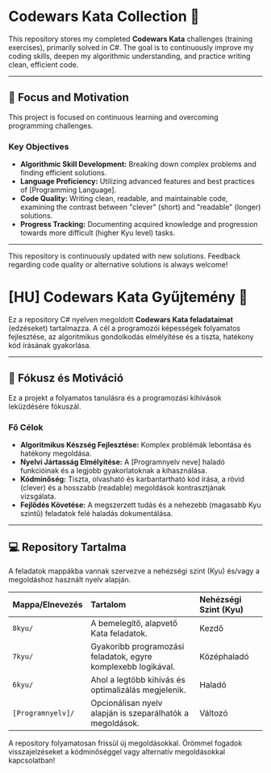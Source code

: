 # Codewars Kata Collection 🥋

This repository stores my completed **Codewars Kata** challenges (training exercises), primarily solved in C#. The goal is to continuously improve my coding skills, deepen my algorithmic understanding, and practice writing clean, efficient code.

---

## 🎯 Focus and Motivation

This project is focused on continuous learning and overcoming programming challenges.

### Key Objectives

- **Algorithmic Skill Development:** Breaking down complex problems and finding efficient solutions.
- **Language Proficiency:** Utilizing advanced features and best practices of [Programming Language].
- **Code Quality:** Writing clean, readable, and maintainable code, examining the contrast between "clever" (short) and "readable" (longer) solutions.
- **Progress Tracking:** Documenting acquired knowledge and progression towards more difficult (higher Kyu level) tasks.

---

This repository is continuously updated with new solutions. Feedback regarding code quality or alternative solutions is always welcome!

# [HU] Codewars Kata Gyűjtemény 🥋

Ez a repository C# nyelven megoldott **Codewars Kata feladataimat** (edzéseket) tartalmazza. A cél a programozói képességek folyamatos fejlesztése, az algoritmikus gondolkodás elmélyítése és a tiszta, hatékony kód írásának gyakorlása.

---

## 🎯 Fókusz és Motiváció

Ez a projekt a folyamatos tanulásra és a programozási kihívások leküzdésére fókuszál.

### Fő Célok

- **Algoritmikus Készség Fejlesztése:** Komplex problémák lebontása és hatékony megoldása.
- **Nyelvi Jártasság Elmélyítése:** A [Programnyelv neve] haladó funkcióinak és a legjobb gyakorlatoknak a kihasználása.
- **Kódminőség:** Tiszta, olvasható és karbantartható kód írása, a rövid (clever) és a hosszabb (readable) megoldások kontrasztjának vizsgálata.
- **Fejlődés Követése:** A megszerzett tudás és a nehezebb (magasabb Kyu szintű) feladatok felé haladás dokumentálása.

---

## 💻 Repository Tartalma

A feladatok mappákba vannak szervezve a nehézségi szint (Kyu) és/vagy a megoldáshoz használt nyelv alapján.

| Mappa/Elnevezés   | Tartalom                                                      | Nehézségi Szint (Kyu) |
| :---------------- | :------------------------------------------------------------ | :-------------------- |
| `8kyu/`           | A bemelegítő, alapvető Kata feladatok.                        | Kezdő                 |
| `7kyu/`           | Gyakoribb programozási feladatok, egyre komplexebb logikával. | Középhaladó           |
| `6kyu/`           | Ahol a legtöbb kihívás és optimalizálás megjelenik.           | Haladó                |
| `[Programnyelv]/` | Opcionálisan nyelv alapján is szeparálhatók a megoldások.     | Változó               |

A repository folyamatosan frissül új megoldásokkal. Örömmel fogadok visszajelzéseket a kódminőséggel vagy alternatív megoldásokkal kapcsolatban!
